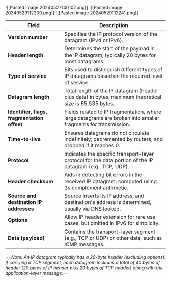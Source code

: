 ![[Pasted image 20240527140107.png]]
![[Pasted image 20240529112200.png]]
![[Pasted image 20240529112241.png]]

|Field|Description|
|---|---|
|**Version number**|Specifies the IP protocol version of the datagram (IPv4 or IPv6).|
|**Header length**|Determines the start of the payload in the IP datagram; typically 20 bytes for most datagrams.|
|**Type of service**|Bits used to distinguish different types of IP datagrams based on the required level of service.|
|**Datagram length**|Total length of the IP datagram (header plus data) in bytes; maximum theoretical size is 65,535 bytes.|
|**Identifier, flags, fragmentation offset**|Fields related to IP fragmentation, where large datagrams are broken into smaller fragments for transmission.|
|**Time-to-live**|Ensures datagrams do not circulate indefinitely; decremented by routers, and dropped if it reaches 0.|
|**Protocol**|Indicates the specific transport-layer protocol for the data portion of the IP datagram (e.g., TCP, UDP).|
|**Header checksum**|Aids in detecting bit errors in the received IP datagram; computed using 1s complement arithmetic.|
|**Source and destination IP addresses**|Source inserts its IP address, and destination's address is determined, usually via DNS lookup.|
|**Options**|Allow IP header extension for rare use cases, but omitted in IPv6 for simplicity.|
|**Data (payload)**|Contains the transport-layer segment (e.g., TCP or UDP) or other data, such as ICMP messages.|
==_Note: An IP datagram typically has a 20-byte header (excluding options). If carrying a TCP segment, each datagram includes a total of 40 bytes of header (20 bytes of IP header plus 20 bytes of TCP header) along with the application-layer message._==
